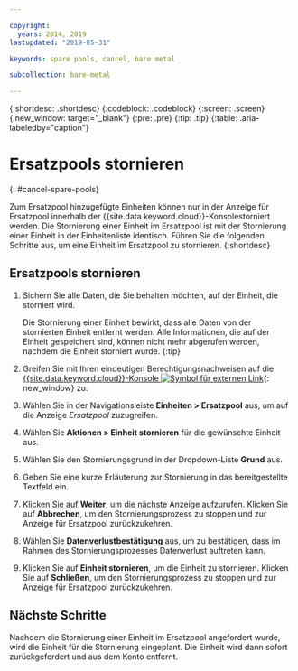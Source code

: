 ```yaml
---

copyright:
  years: 2014, 2019
lastupdated: "2019-05-31"

keywords: spare pools, cancel, bare metal

subcollection: bare-metal

---
```


{:shortdesc: .shortdesc}
{:codeblock: .codeblock}
{:screen: .screen}
{:new_window: target="_blank"}
{:pre: .pre}
{:tip: .tip}
{:table: .aria-labeledby="caption"}


# Ersatzpools stornieren
{: #cancel-spare-pools}

Zum Ersatzpool hinzugefügte Einheiten können nur in der Anzeige für Ersatzpool innerhalb der {{site.data.keyword.cloud}}-Konsolestorniert werden. Die Stornierung einer Einheit im Ersatzpool ist mit der Stornierung einer Einheit in der Einheitenliste identisch. Führen Sie die folgenden Schritte aus, um eine Einheit im Ersatzpool zu stornieren.
{:shortdesc}

## Ersatzpools stornieren

1. Sichern Sie alle Daten, die Sie behalten möchten, auf der Einheit, die storniert wird.

   Die Stornierung einer Einheit bewirkt, dass alle Daten von der stornierten Einheit entfernt werden. Alle Informationen, die auf der Einheit gespeichert sind, können nicht mehr abgerufen werden, nachdem die Einheit storniert wurde.
   {:tip}

2. Greifen Sie mit Ihren eindeutigen Berechtigungsnachweisen auf die [{{site.data.keyword.cloud}}-Konsole ![Symbol für externen Link](../icons/launch-glyph.svg "Symbol für externen Link")](https://cloud.ibm.com/){: new_window} zu.
3. Wählen Sie in der Navigationsleiste **Einheiten > Ersatzpool** aus, um auf die Anzeige *Ersatzpool* zuzugreifen.
4. Wählen Sie **Aktionen > Einheit stornieren** für die gewünschte Einheit aus.
5. Wählen Sie den Stornierungsgrund in der Dropdown-Liste **Grund** aus.
6. Geben Sie eine kurze Erläuterung zur Stornierung in das bereitgestellte Textfeld ein.
7. Klicken Sie auf **Weiter**, um die nächste Anzeige aufzurufen. Klicken Sie auf **Abbrechen**, um den Stornierungsprozess zu stoppen und zur Anzeige für Ersatzpool zurückzukehren.
8. Wählen Sie **Datenverlustbestätigung** aus, um zu bestätigen, dass im Rahmen des Stornierungsprozesses Datenverlust auftreten kann.
9. Klicken Sie auf **Einheit stornieren**, um die Einheit zu stornieren. Klicken Sie auf **Schließen**, um den Stornierungsprozess zu stoppen und zur Anzeige für Ersatzpool zurückzukehren.

## Nächste Schritte
Nachdem die Stornierung einer Einheit im Ersatzpool angefordert wurde, wird die Einheit für die Stornierung eingeplant. Die Einheit wird dann sofort zurückgefordert und aus dem Konto entfernt.
